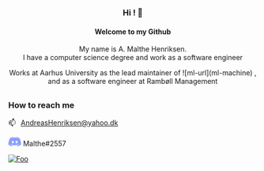 <div align="center">

  <h3>Hi ! 👋</h3>
  <h4>Welcome to my Github</h4>
  <p>My name is A. Malthe Henriksen.</br>
  I have a computer science degree and work as a software engineer </p>
  <p>Works at Aarhus University as the lead maintainer of ![ml-url](ml-machine) , and as a software engineer at Rambøll Management</p>
  <h2></h2>
  <div>
  
  </div>
</div>


<hline>



### How to reach me
 📫⠀<AndreasHenriksen@yahoo.dk>

![discord-logo] Malthe#2557
  

<a href="https://www.linkedin.com/in/a-malthe-henriksen-2830ba217/" rel="some text">![Foo](https://img.shields.io/badge/-LinkedIn-black.svg?style=for-the-badge&logo=linkedin&colorB=555)</a>
<!--
- 👋 Hi, I’m @r59q
- 👀 I’m interested in ...
- 🌱 I’m currently learning ...
- 💞️ I’m looking to collaborate on ...
- 📫 How to reach me ...
-->
<!---
r59q/r59q is a ✨ special ✨ repository because its `README.md` (this file) appears on your GitHub profile.
You can click the Preview link to take a look at your changes.
--->

[discord-logo]: https://github.com/r59q/r59q/blob/main/discord-26x19.png
[email-logo]: https://github.com/r59q/r59q/blob/main/email-22x18.png
[linkedin-shield]: https://img.shields.io/badge/-LinkedIn-black.svg?style=for-the-badge&logo=linkedin&colorB=555
[linkedin-url]: https://www.linkedin.com/in/a-malthe-henriksen-2830ba217/
[ml-url]:https://github.com/microbit-foundation/cctd-ml-machine